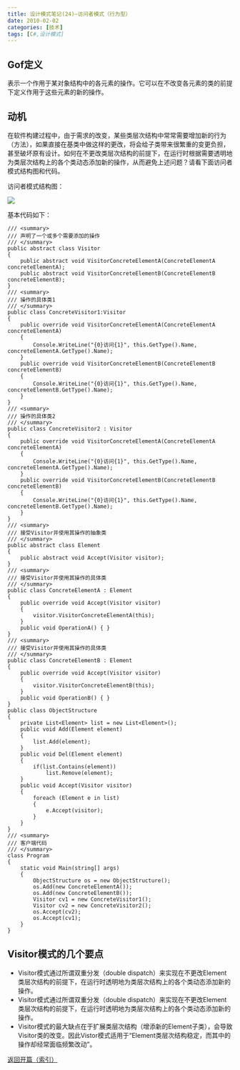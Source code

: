 ```yaml
---
title: 设计模式笔记(24)—访问者模式（行为型）
date: 2010-02-02
categories: [技术]
tags: [C#,设计模式]
---
```


## Gof定义
表示一个作用于某对象结构中的各元素的操作。它可以在不改变各元素的类的前提下定义作用于这些元素的新的操作。

## 动机
在软件构建过程中，由于需求的改变，某些类层次结构中常常需要增加新的行为（方法），如果直接在基类中做这样的更改，将会给子类带来很繁重的变更负担，甚至破坏原有设计。如何在不更改类层次结构的前提下，在运行时根据需要透明地为类层次结构上的各个类动态添加新的操作，从而避免上述问题？请看下面访问者模式结构图和代码。

访问者模式结构图：

![](https://cdn.jsdelivr.net/gh/oec2003/hblog-images/img/202201290611525.jpg)

基本代码如下：

```
/// <summary>
/// 声明了一个或多个需要添加的操作
/// </summary>
public abstract class Visitor
{
    public abstract void VisitorConcreteElementA(ConcreteElementA concreteElementA);
    public abstract void VisitorConcreteElementB(ConcreteElementB concreteElementB);
}
/// <summary>
/// 操作的具体类1
/// </summary>
public class ConcreteVisitor1:Visitor
{
    public override void VisitorConcreteElementA(ConcreteElementA concreteElementA)
    {
        Console.WriteLine("{0}访问{1}", this.GetType().Name, concreteElementA.GetType().Name);
    }
    public override void VisitorConcreteElementB(ConcreteElementB concreteElementB)
    {
        Console.WriteLine("{0}访问{1}", this.GetType().Name, concreteElementB.GetType().Name);
    }
}
/// <summary>
/// 操作的具体类2
/// </summary>
public class ConcreteVisitor2 : Visitor
{
    public override void VisitorConcreteElementA(ConcreteElementA concreteElementA)
    {
        Console.WriteLine("{0}访问{1}", this.GetType().Name, concreteElementA.GetType().Name);
    }
    public override void VisitorConcreteElementB(ConcreteElementB concreteElementB)
    {
        Console.WriteLine("{0}访问{1}", this.GetType().Name, concreteElementB.GetType().Name);
    }
}
/// <summary>
/// 接受Visitor并使用其操作的抽象类
/// </summary>
public abstract class Element
{
    public abstract void Accept(Visitor visitor);
}
/// <summary>
/// 接受Visitor并使用其操作的具体类
/// </summary>
public class ConcreteElementA : Element
{
    public override void Accept(Visitor visitor)
    {
        visitor.VisitorConcreteElementA(this);
    }
    public void OperationA() { }
}
/// <summary>
/// 接受Visitor并使用其操作的具体类
/// </summary>
public class ConcreteElementB : Element
{
    public override void Accept(Visitor visitor)
    {
        visitor.VisitorConcreteElementB(this);
    }
    public void OperationB() { }
}
public class ObjectStructure
{
    private List<Element> list = new List<Element>();
    public void Add(Element element)
    {
        list.Add(element);
    }
    public void Del(Element element)
    {
        if(list.Contains(element))
            list.Remove(element);
    }
    public void Accept(Visitor visitor)
    {
        foreach (Element e in list)
        {
            e.Accept(visitor);
        }
    }
}
/// <summary>
/// 客户端代码
/// </summary>
class Program
{
    static void Main(string[] args)
    {
        ObjectStructure os = new ObjectStructure();
        os.Add(new ConcreteElementA());
        os.Add(new ConcreteElementB());
        Visitor cv1 = new ConcreteVisitor1();
        Visitor cv2 = new ConcreteVisitor2();
        os.Accept(cv2);
        os.Accept(cv1);
    }
}
```

## Visitor模式的几个要点
* Visitor模式通过所谓双重分发（double dispatch）来实现在不更改Element类层次结构的前提下，在运行时透明地为类层次结构上的各个类动态添加新的操作。
* Visitor模式通过所谓双重分发（double dispatch）来实现在不更改Element类层次结构的前提下，在运行时透明地为类层次结构上的各个类动态添加新的操作。
* Visitor模式的最大缺点在于扩展类层次结构（增添新的Element子类），会导致Visitor类的改变。因此Vistor模式适用于“Element类层次结构稳定，而其中的操作却经常面临频繁改动”。

[返回开篇（索引）](http://blog.fwhyy.com/2009/11/design-patterns-notes-1-index/)

